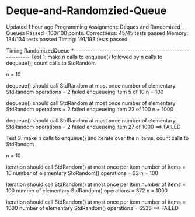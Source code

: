 # Deque-and-Randomzied-Queue

Updated 1 hour ago
Programming Assignment: Deques and Randomized Queues Passed · 100/100 points. Correctness: 45/45 tests passed Memory: 134/134 tests passed Timing: 191/193 tests passed

Timing RandomizedQueue 
*----------------------------------------------------------- 
Test 1: make n calls to enqueue() followed by n calls to dequeue(); count calls to StdRandom

n = 10

dequeue() should call StdRandom at most once
number of elementary StdRandom operations = 2
failed enqueueing item 5 of 10
n = 100

dequeue() should call StdRandom at most once
number of elementary StdRandom operations = 2
failed enqueueing item 23 of 100
n = 1000

dequeue() should call StdRandom at most once
number of elementary StdRandom operations = 2
failed enqueueing item 27 of 1000
==> FAILED 

Test 3: make n calls to enqueue() and iterate over the n items; count calls to StdRandom

n = 10

iteration should call StdRandom() at most once per item
number of items = 10
number of elementary StdRandom() operations = 22
n = 100

iteration should call StdRandom() at most once per item
number of items = 100
number of elementary StdRandom() operations = 372
n = 1000

iteration should call StdRandom() at most once per item
number of items = 1000
number of elementary StdRandom() operations = 6536
==> FAILED
